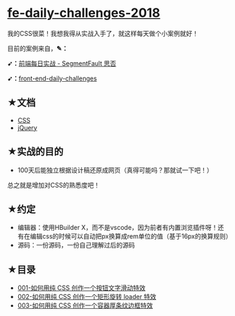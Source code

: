 # [fe-daily-challenges-2018](https://github.com/ppambler/fe-daily-challenges-2018)

我的CSS很菜！我想我得从实战入手了，就这样每天做个小案例就好！

目前的案例来自，**✎：**

**➹：**[前端每日实战 - SegmentFault 思否](https://segmentfault.com/blog/comehope?page=1)

**➹：**[front-end-daily-challenges](https://github.com/comehope/front-end-daily-challenges)

## ★文档

- [CSS](http://css.doyoe.com/)
- [jQuery](http://jquery.cuishifeng.cn/)

## ★实战的目的

- 100天后能独立根据设计稿还原成网页（真得可能吗？那就试一下吧！）

总之就是增加对CSS的熟悉度吧！

## ★约定

- 编辑器：使用HBuilder X，而不是vscode，因为前者有内置浏览插件呀！还有在编辑css的时候可以自动把px换算成rem单位的值（基于16px的换算规则）
- 源码：一份源码，一份自己理解过后的源码

## ★目录

- [001-如何用纯 CSS 创作一个按钮文字滑动特效](./001-button-text-staggered-sliding-effects/README.md)
- [002-如何用纯 CSS 创作一个矩形旋转 loader 特效](./002-rectangular-rotating-loader-animation/README.md)
- [003-如何用纯 CSS 创作一个容器厚条纹边框特效](./003-diagonal-stripe-border-effects/README.md)



